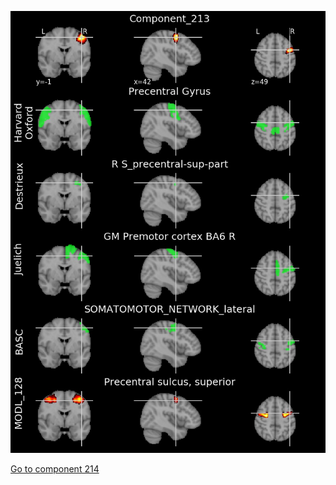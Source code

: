 ![213](preliminary/213.jpg "Component 213")

[Go to component 214](https://parietal-inria.github.io/MODL_atlas/256/214 "Component 214")

